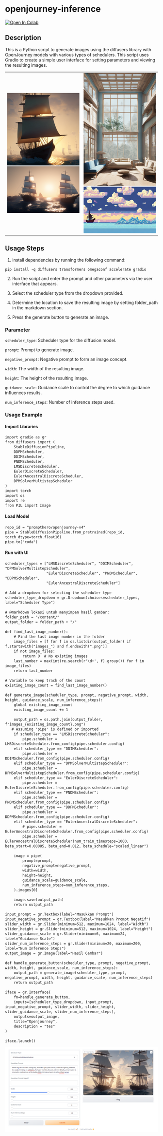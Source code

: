 # openjourney-inference
<a target="_blank" href="https://colab.research.google.com/github/Damarcreative/openjourney-inference/blob/main/openjourney_inference.ipynb">
  <img src="https://colab.research.google.com/assets/colab-badge.svg" alt="Open In Colab"/>
</a>

## Description
This is a Python script to generate images using the diffusers library with OpenJourney models with various types of schedulers. This script uses Gradio to create a simple user interface for setting parameters and viewing the resulting images.

<table class="custom-table">
  <tr>
    <td>
      <a href="https://huggingface.co/Linaqruf/animagine-xl/blob/main/sample_images/image (1).png">
        <img class="custom-image" src="image/image (1).png" alt="sample1">
      </a>
      <a href="https://huggingface.co/Linaqruf/animagine-xl/blob/main/sample_images/image (3).png">
        <img class="custom-image" src="image/image (3).png" alt="sample3">
      </a>
    </td>
    <td>
      <a href="https://huggingface.co/Linaqruf/animagine-xl/blob/main/sample_images/image (2).png">
        <img class="custom-image" src="image/image (2).png" alt="sample2">
      </a>
      <a href="https://huggingface.co/Linaqruf/animagine-xl/blob/main/sample_images/image (4).png">
        <img class="custom-image" src="image/image (4).png" alt="sample4">
      </a>
    </td>
  </tr>
</table>

## Usage Steps
1. Install dependencies by running the following command:
```
pip install -q diffusers transformers omegaconf accelerate gradio
```
2. Run the script and enter the prompt and other parameters via the user interface that appears.

3. Select the scheduler type from the dropdown provided.

4. Determine the location to save the resulting image by setting folder_path in the markdown section.

5. Press the generate button to generate an image.

### Parameter
`scheduler_type`: Scheduler type for the diffusion model.

`prompt`: Prompt to generate image.

`negative_prompt`: Negative prompt to form an image concept.

`width`: The width of the resulting image.

`height`: The height of the resulting image.

`guidance_scale`: Guidance scale to control the degree to which guidance influences results.

`num_inference_steps`: Number of inference steps used.

### Usage Example
#### Import Libraries
```
import gradio as gr
from diffusers import (
    StableDiffusionPipeline,
    DDPMScheduler,
    DDIMScheduler,
    PNDMScheduler,
    LMSDiscreteScheduler,
    EulerDiscreteScheduler,
    EulerAncestralDiscreteScheduler,
    DPMSolverMultistepScheduler
)
import torch
import os
import re
from PIL import Image
```

#### Load Model
```
repo_id = "prompthero/openjourney-v4"
pipe = StableDiffusionPipeline.from_pretrained(repo_id, torch_dtype=torch.float16)
pipe.to("cuda")
```
#### Run with UI
```
scheduler_types = ["LMSDiscreteScheduler", "DDIMScheduler", "DPMSolverMultistepScheduler",
                   "EulerDiscreteScheduler", "PNDMScheduler", "DDPMScheduler",
                   "EulerAncestralDiscreteScheduler"]

# Add a dropdown for selecting the scheduler type
scheduler_type_dropdown = gr.Dropdown(choices=scheduler_types, label="Scheduler Type")

# @markdown lokasi untuk menyimpan hasil gambar:
folder_path = "/content/"
output_folder = folder_path + "/"

def find_last_image_number():
    # Find the last image number in the folder
    image_files = [f for f in os.listdir(output_folder) if f.startswith("images_") and f.endswith(".png")]
    if not image_files:
        return 0  # No existing images
    last_number = max(int(re.search(r'\d+', f).group()) for f in image_files)
    return last_number

# Variable to keep track of the count
existing_image_count = find_last_image_number()

def generate_image(scheduler_type, prompt, negative_prompt, width, height, guidance_scale, num_inference_steps):
    global existing_image_count
    existing_image_count += 1

    output_path = os.path.join(output_folder, f"images_{existing_image_count}.png")
   # Assuming 'pipe' is defined or imported
    if scheduler_type == "LMSDiscreteScheduler":
        pipe.scheduler = LMSDiscreteScheduler.from_config(pipe.scheduler.config)
    elif scheduler_type == "DDIMScheduler":
        pipe.scheduler = DDIMScheduler.from_config(pipe.scheduler.config)
    elif scheduler_type == "DPMSolverMultistepScheduler":
        pipe.scheduler = DPMSolverMultistepScheduler.from_config(pipe.scheduler.config)
    elif scheduler_type == "EulerDiscreteScheduler":
        pipe.scheduler = EulerDiscreteScheduler.from_config(pipe.scheduler.config)
    elif scheduler_type == "PNDMScheduler":
        pipe.scheduler = PNDMScheduler.from_config(pipe.scheduler.config)
    elif scheduler_type == "DDPMScheduler":
        pipe.scheduler = DDPMScheduler.from_config(pipe.scheduler.config)
    elif scheduler_type == "EulerAncestralDiscreteScheduler":
        # pipe.scheduler = EulerAncestralDiscreteScheduler.from_config(pipe.scheduler.config)
        pipe.scheduler = EulerAncestralDiscreteScheduler(num_train_timesteps=1000, beta_start=0.00085, beta_end=0.012, beta_schedule="scaled_linear")

    image = pipe(
        prompt=prompt,
        negative_prompt=negative_prompt,
        width=width,
        height=height,
        guidance_scale=guidance_scale,
        num_inference_steps=num_inference_steps,
    ).images[0]

    image.save(output_path)
    return output_path

input_prompt = gr.Textbox(label="Masukkan Prompt")
input_negative_prompt = gr.Textbox(label="Masukkan Prompt Negatif")
slider_width = gr.Slider(minimum=512, maximum=1024, label="Width")
slider_height = gr.Slider(minimum=512, maximum=1024, label="Height")
slider_guidance_scale = gr.Slider(minimum=6, maximum=24, label="Guidance Scale")
slider_num_inference_steps = gr.Slider(minimum=20, maximum=200, label="Num Inference Steps")
output_image = gr.Image(label="Hasil Gambar")

def handle_generate_button(scheduler_type, prompt, negative_prompt, width, height, guidance_scale, num_inference_steps):
    output_path = generate_image(scheduler_type, prompt, negative_prompt, width, height, guidance_scale, num_inference_steps)
    return output_path

iface = gr.Interface(
    fn=handle_generate_button,
    inputs=[scheduler_type_dropdown, input_prompt, input_negative_prompt, slider_width, slider_height, slider_guidance_scale, slider_num_inference_steps],
    outputs=output_image,
    title="Openjourney",
    description = "tes"
)

iface.launch()
```

![Preview](image/preview.png)




